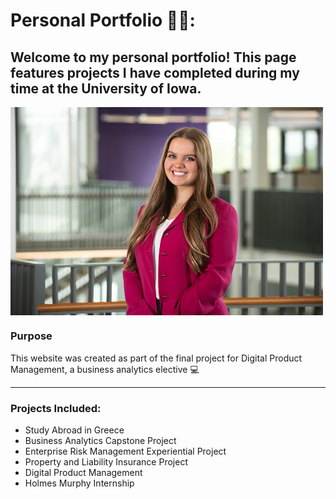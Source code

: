 # Personal Portfolio 👩‍🎓:

## Welcome to my personal portfolio! This page features projects I have completed during my time at the University of Iowa. 

<img src="https://raw.githubusercontent.com/baileylamm/Portfolio/main/Headshot.JPG" alt="Professional Headshot" width="500" align="center">  

### Purpose
This website was created as part of the final project for Digital Product Management, a business analytics elective :computer:

---

### Projects Included: 
- Study Abroad in Greece  
- Business Analytics Capstone Project 
- Enterprise Risk Management Experiential Project 
- Property and Liability Insurance Project  
- Digital Product Management  
- Holmes Murphy Internship  

